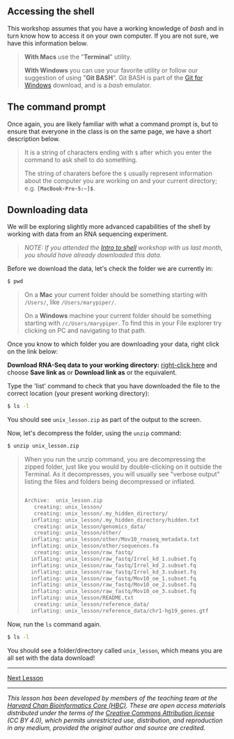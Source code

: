 ## Accessing the shell

This workshop assumes that you have a working knowledge of *bash* and in turn know how to access it on your own computer. If you are not sure, we have this information below.

> **With Macs** use the "**Terminal**" utility. 
> 
> **With Windows** you can use your favorite utility or follow our suggestion of using "**Git BASH**". Git BASH is part of the [Git for Windows](https://git-for-windows.github.io/) download, and is a *bash* emulator.

## The command prompt

Once again, you are likely familiar with what a command prompt is, but to ensure that everyone in the class is on the same page, we have a short description below.

> It is a string of characters ending with `$` after which you enter the command to ask shell to do something. 
>
> The string of charaters before the `$` usually represent information about the computer you are working on and your current directory; e.g. **`[MacBook-Pro-5:~]$`**.

## Downloading data

We will be exploring slightly more advanced capabilities of the shell by working with data from an RNA sequencing experiment. 

> *NOTE: If you attended the [Intro to shell](https://hbctraining.github.io/Training-modules/Intro_shell/) workshop with us last month, you should have already downloaded this data.*

Before we download the data, let's check the folder we are currently in:

```bash
$ pwd
```

> On a **Mac** your current folder should be something starting with `/Users/`, like `/Users/marypiper/`.
> 
> On a **Windows** machine your current folder should be something starting with `/c/Users/marypiper`. To find this in your File explorer try clicking on PC and navigating to that path.

Once you know to which folder you are downloading your data, right click on the link below:

**Download RNA-Seq data to your working directory:** [right-click here](https://github.com/hbctraining/Training-modules/blob/master/Intro_shell/data/unix_lesson.zip?raw=true) and choose **Save link as** or **Download link as** or the equivalent.

Type the 'list' command to check that you have downloaded the file to the correct location (your present working directory):

```bash
$ ls -l
```

You should see `unix_lesson.zip` as part of the output to the screen.

Now, let's decompress the folder, using the `unzip` command:

```bash
$ unzip unix_lesson.zip 
```

> When you run the unzip command, you are decompressing the zipped folder, just like you would by double-clicking on it outside the Terminal. As it decompresses, you will usually see "verbose output" listing the files and folders being decompressed or inflated.
> 
> ```bash
> 
> Archive:  unix_lesson.zip
>    creating: unix_lesson/
>    creating: unix_lesson/.my_hidden_directory/
>   inflating: unix_lesson/.my_hidden_directory/hidden.txt  
>    creating: unix_lesson/genomics_data/
>    creating: unix_lesson/other/
>   inflating: unix_lesson/other/Mov10_rnaseq_metadata.txt  
>   inflating: unix_lesson/other/sequences.fa  
>    creating: unix_lesson/raw_fastq/
>   inflating: unix_lesson/raw_fastq/Irrel_kd_1.subset.fq  
>   inflating: unix_lesson/raw_fastq/Irrel_kd_2.subset.fq  
>   inflating: unix_lesson/raw_fastq/Irrel_kd_3.subset.fq  
>   inflating: unix_lesson/raw_fastq/Mov10_oe_1.subset.fq  
>   inflating: unix_lesson/raw_fastq/Mov10_oe_2.subset.fq  
>   inflating: unix_lesson/raw_fastq/Mov10_oe_3.subset.fq  
>   inflating: unix_lesson/README.txt  
>    creating: unix_lesson/reference_data/
>   inflating: unix_lesson/reference_data/chr1-hg19_genes.gtf  
> ```

Now, run the `ls` command again. 

```bash
$ ls -l
```

You should see a folder/directory called `unix_lesson`, which means you are all set with the data download! 

***

[Next Lesson](https://hbctraining.github.io/Training-modules/Intermediate_shell/lessons/exploring_basics.html)

***

*This lesson has been developed by members of the teaching team at the [Harvard Chan Bioinformatics Core (HBC)](http://bioinformatics.sph.harvard.edu/). These are open access materials distributed under the terms of the [Creative Commons Attribution license](https://creativecommons.org/licenses/by/4.0/) (CC BY 4.0), which permits unrestricted use, distribution, and reproduction in any medium, provided the original author and source are credited.*
